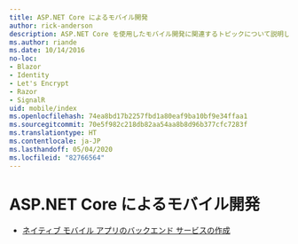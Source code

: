 ```yaml
---
title: ASP.NET Core によるモバイル開発
author: rick-anderson
description: ASP.NET Core を使用したモバイル開発に関連するトピックについて説明します。
ms.author: riande
ms.date: 10/14/2016
no-loc:
- Blazor
- Identity
- Let's Encrypt
- Razor
- SignalR
uid: mobile/index
ms.openlocfilehash: 74ea8bd17b2257fbd1a80eaf9ba10bf9e34ffaa1
ms.sourcegitcommit: 70e5f982c218db82aa54aa8b8d96b377cfc7283f
ms.translationtype: HT
ms.contentlocale: ja-JP
ms.lasthandoff: 05/04/2020
ms.locfileid: "82766564"
---
```

# <a name="mobile-development-with-aspnet-core"></a>ASP.NET Core によるモバイル開発

* [ネイティブ モバイル アプリのバックエンド サービスの作成](native-mobile-backend.md)
